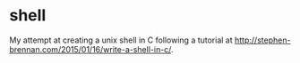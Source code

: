 # shell
My attempt at creating a unix shell in C following a tutorial at http://stephen-brennan.com/2015/01/16/write-a-shell-in-c/. 
